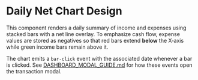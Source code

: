 # Daily Net Chart Design

This component renders a daily summary of income and expenses using stacked bars with a net line overlay. To emphasize cash flow, expense values are stored as negatives so that red bars extend **below** the X‑axis while green income bars remain above it.

The chart emits a `bar-click` event with the associated date whenever a bar is clicked. See [DASHBOARD_MODAL_GUIDE.md](./DASHBOARD_MODAL_GUIDE.md) for how these events open the transaction modal.

